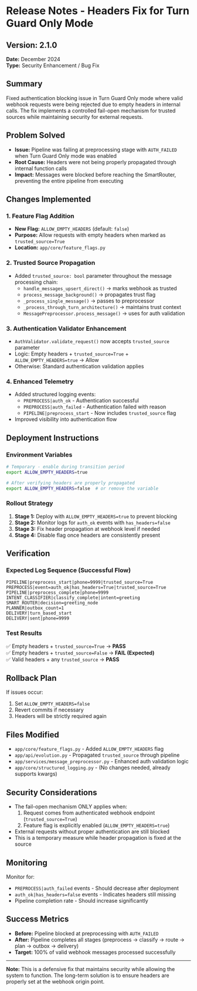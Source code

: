 # Release Notes - Headers Fix for Turn Guard Only Mode

## Version: 2.1.0
**Date:** December 2024  
**Type:** Security Enhancement / Bug Fix

## Summary
Fixed authentication blocking issue in Turn Guard Only mode where valid webhook requests were being rejected due to empty headers in internal calls. The fix implements a controlled fail-open mechanism for trusted sources while maintaining security for external requests.

## Problem Solved
- **Issue:** Pipeline was failing at preprocessing stage with `AUTH_FAILED` when Turn Guard Only mode was enabled
- **Root Cause:** Headers were not being properly propagated through internal function calls
- **Impact:** Messages were blocked before reaching the SmartRouter, preventing the entire pipeline from executing

## Changes Implemented

### 1. Feature Flag Addition
- **New Flag:** `ALLOW_EMPTY_HEADERS` (default: `false`)
- **Purpose:** Allow requests with empty headers when marked as `trusted_source=True`
- **Location:** `app/core/feature_flags.py`

### 2. Trusted Source Propagation
- Added `trusted_source: bool` parameter throughout the message processing chain:
  - `handle_messages_upsert_direct()` → marks webhook as trusted
  - `process_message_background()` → propagates trust flag
  - `_process_single_message()` → passes to preprocessor
  - `_process_through_turn_architecture()` → maintains trust context
  - `MessagePreprocessor.process_message()` → uses for auth validation

### 3. Authentication Validator Enhancement
- `AuthValidator.validate_request()` now accepts `trusted_source` parameter
- Logic: Empty headers + `trusted_source=True` + `ALLOW_EMPTY_HEADERS=true` → Allow
- Otherwise: Standard authentication validation applies

### 4. Enhanced Telemetry
- Added structured logging events:
  - `PREPROCESS|auth_ok` - Authentication successful
  - `PREPROCESS|auth_failed` - Authentication failed with reason
  - `PIPELINE|preprocess_start` - Now includes `trusted_source` flag
- Improved visibility into authentication flow

## Deployment Instructions

### Environment Variables
```bash
# Temporary - enable during transition period
export ALLOW_EMPTY_HEADERS=true

# After verifying headers are properly propagated
export ALLOW_EMPTY_HEADERS=false  # or remove the variable
```

### Rollout Strategy
1. **Stage 1:** Deploy with `ALLOW_EMPTY_HEADERS=true` to prevent blocking
2. **Stage 2:** Monitor logs for `auth_ok` events with `has_headers=false`
3. **Stage 3:** Fix header propagation at webhook level if needed
4. **Stage 4:** Disable flag once headers are consistently present

## Verification

### Expected Log Sequence (Successful Flow)
```
PIPELINE|preprocess_start|phone=9999|trusted_source=True
PREPROCESS|event=auth_ok|has_headers=True|trusted_source=True
PIPELINE|preprocess_complete|phone=9999
INTENT_CLASSIFIER|classify_complete|intent=greeting
SMART_ROUTER|decision=greeting_node
PLANNER|outbox_count=1
DELIVERY|turn_based_start
DELIVERY|sent|phone=9999
```

### Test Results
✅ Empty headers + `trusted_source=True` → **PASS**  
✅ Empty headers + `trusted_source=False` → **FAIL (Expected)**  
✅ Valid headers + any `trusted_source` → **PASS**

## Rollback Plan
If issues occur:
1. Set `ALLOW_EMPTY_HEADERS=false`
2. Revert commits if necessary
3. Headers will be strictly required again

## Files Modified
- `app/core/feature_flags.py` - Added `ALLOW_EMPTY_HEADERS` flag
- `app/api/evolution.py` - Propagated `trusted_source` through pipeline
- `app/services/message_preprocessor.py` - Enhanced auth validation logic
- `app/core/structured_logging.py` - (No changes needed, already supports kwargs)

## Security Considerations
- The fail-open mechanism ONLY applies when:
  1. Request comes from authenticated webhook endpoint (`trusted_source=True`)
  2. Feature flag is explicitly enabled (`ALLOW_EMPTY_HEADERS=true`)
- External requests without proper authentication are still blocked
- This is a temporary measure while header propagation is fixed at the source

## Monitoring
Monitor for:
- `PREPROCESS|auth_failed` events - Should decrease after deployment
- `auth_ok|has_headers=false` events - Indicates headers still missing
- Pipeline completion rate - Should increase significantly

## Success Metrics
- **Before:** Pipeline blocked at preprocessing with `AUTH_FAILED`
- **After:** Pipeline completes all stages (preprocess → classify → route → plan → outbox → delivery)
- **Target:** 100% of valid webhook messages processed successfully

---

**Note:** This is a defensive fix that maintains security while allowing the system to function. The long-term solution is to ensure headers are properly set at the webhook origin point.